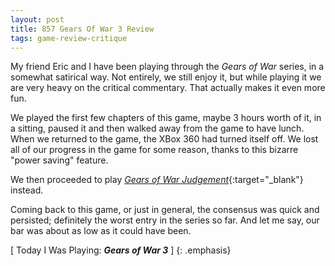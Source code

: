 ```yaml
---
layout: post
title: 857 Gears Of War 3 Review
tags: game-review-critique
---
```

My friend Eric and I have been playing through the *Gears of War* series, in a somewhat satirical way.  Not entirely, we still enjoy it, but while playing it we are very heavy on the critical commentary.  That actually makes it even more fun.

We played the first few chapters of this game, maybe 3 hours worth of it, in a sitting, paused it and then walked away from the game to have lunch.  When we returned to the game, the XBox 360 had turned itself off.  We lost all of our progress in the game for some reason, thanks to this bizarre "power saving" feature.

We then proceeded to play [*Gears of War Judgement*](http://www.foster-douglas.com/games/840-gears-of-war-judgement-review/){:target="_blank"} instead.

Coming back to this game, or just in general, the consensus was quick and persisted; definitely the worst entry in the series so far.  And let me say, our bar was about as low as it could have been.

[ Today I Was Playing: ***Gears of War 3*** ]
{: .emphasis}

